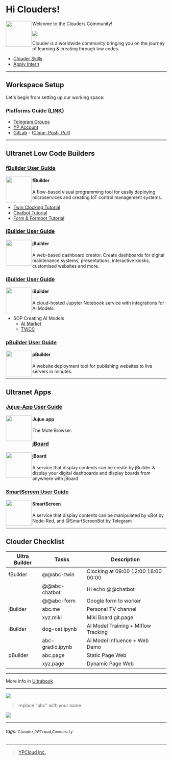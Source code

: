 # Hi Clouders!

<img align="left" height="80" src="https://s3.ypcloud.com/cms/xteam_4cc38d10a3.png">

Welcome to the Clouders Community! 

![](https://m3.ypcloud.com/cms/clouder_c8b0955a81.png)

Clouder is a worldwide community bringing you on the journey of learning & creating through low codes.

- [Clouder Skills](https://github.com/YPCloudInc/Clouder/blob/main/md/skill.md)
- [Apply Intern](https://github.com/YPCloudInc/Clouder/blob/main/md/Apply.md)

---

## Workspace Setup

Let's begin from setting up our working space:

### Platforms Guide ([LINK](md/Setting%20Up.md))

- [Telegram Groups](md/Setting%20Up.md)
- [YP Account](md/Setting%20Up.md)
- [GitLab](md/Setting%20Up.md) - ([Clone, Push, Pull](md/git-clone.md))

---

## Ultranet Low Code Builders

### [fBuilder User Guide](https://github.com/motebus/ultrabook/tree/main/Ultranet%20Apps/fBuilder)

[<img align="left" width="80" height="auto" src="https://s3.ypcloud.com/cms/fbuilder_f947638caf.png" />](https://run.ypcloud.com/)

#### fBuilder
A flow-based visual programming tool for easily deploying microservices and creating IoT control management systems.

- [Twin Clocking Tutorial](md/twin.md)
- [Chatbot Tutorial](md/chatbot.md)  
- [Form & Formbot Tutorial](md/form.md)

### [jBuilder User Guide](https://github.com/motebus/ultrabook/tree/main/Ultranet%20Apps/jBuilder)

[<img align="left" width="80" height="auto" src="https://s3.ypcloud.com/cms/jbuilder_77f7549dd3.png">](https://run.ypcloud.com/)

#### jBuilder
A web-based dashboard creator. Create dashboards for digital maintenance systems, presentations, interactive kiosks, customised websites and more.

### [iBuilder User Guide](md/iBuilder.md)

[<img align="left" width="80" height="auto" src="https://s3.ypcloud.com/cms/ibuilder_b759286a75.png">](https://run.ypcloud.com/)

#### iBuilder
A cloud-hosted Jupyter Notebook service with integrations for AI Models. 

- SOP Creating AI Models 
  - [AI Market](md/aim.md)
  - [TWCC](md/TWCC.md)

### [pBuilder User Guide](https://github.com/motebus/ultrabook/blob/main/Ultranet%20Apps/pBuilder%20User%20Guide.md)

[<img align="left" width="80" height="auto" src="https://s3.ypcloud.com/cms/pbuilder_9991aed5b7.png">](https://run.ypcloud.com/)

#### pBuilder
A website deployment tool for publishing websites to live servers in minutes.

---

## Ultranet Apps

### [Jujue-App User Guide](https://github.com/motebus/ultrabook/blob/main/Ultranet%20Apps/jujue-app%20User%20Guide.md)

[<img align="left" width="80" height="auto" src="https://s3.ypcloud.com/cms/jujue_22d82b09f2.png" />](https://jujue.app/browser)

#### Jujue.app
The Mote Browser. 

### [jBoard](https://jboard.ypcloud.com/)

[<img align="left" width="80" height="auto" src="https://s3.ypcloud.com/cms/jboard_4521cc25a9.png" />](https://jboard.ypcloud.com/)

#### jBoard
A service that display contents can be create by jBuilder & display your digital dashboards and display boards from anywhere with jBoard

### [SmartScreen User Guide](https://github.com/motebus/ultrabook/blob/main/Ultranet%20Apps/SmartScreen%20User%20Guide.md)

[<img align="left" width="80" height="auto" src="https://s3.ypcloud.com/cms/smartscreen_70196759da.png" />](https://smartscreen.tv)

#### SmartScreen
A service that display contents can be manipulated by uBot by Node-Red, and @SmartScreenBot by Telegram

---

## Clouder Checklist

| Ultra Builder | Tasks | Description |
| -------- | -------- | -------- |
| fBuilder | @@abc-twin | Clocking at 09:00 12:00 18:00 00:00 |
| | @@abc-chatbot | Hi echo @@chatbot |
| | @@abc-form | Google form to worker |
| jBuilder | abc.me | Personal TV channel|
| | xyz.miki | Miki Board git.page |
| iBuilder | dog-cat.ipynb | Al Model Training + MIflow Tracking |
| | abc-gradio.ipynb | Al Model Influence + Web Demo |
| pBuilder | abc.page | Static Page Web |
| | xyz.page | Dynamic Page Web |

---
More info in [Ultrabook](https://github.com/motebus/ultrabook)

---
![](https://s3.ypcloud.com/cms/12_courses_2d40e32881.png)
> replace "abc" with your name

![](https://s3.ypcloud.com/cms/digital_quotient_0b08c68a52.png)

---
###### tags: `Clouder`,`YPCloud`,`Community` 
---
> [YPCloud Inc.](https://www.ypcloud.com)
